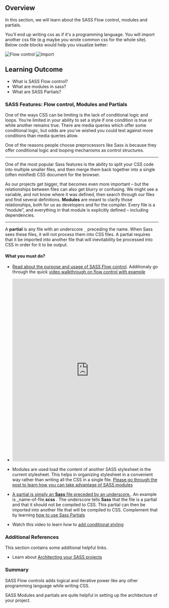 ## Overview

In this section, we will learn about the SASS Flow control, modules and partials.

You'll end up writing css as if it's a programming language. You will import another css file (e.g maybe you wrote common css for the whole site). Below code blocks would help you visualize better:

![Flow control](https://github.com/greyatom-school/the-minerva-project/raw/master/FEWD/sprint_2/2.CSS_preprocessor/images/flow_control.png)
![Import](https://github.com/greyatom-school/the-minerva-project/raw/master/FEWD/sprint_2/2.CSS_preprocessor/images/import.png)

## Learning Outcome

- What is SASS Flow control?
- What are modules in sass?
- What are SASS Partials?

### SASS Features: Flow control, Modules and Partials

One of the ways CSS can be limiting is the lack of conditional logic and loops. You’re limited in your ability to set a style if one condition is true or while another remains true. There are media queries which offer some conditional logic, but odds are you’ve wished you could test against more conditions than media queries allow.

One of the reasons people choose preprocessors like Sass is because they offer conditional logic and looping mechanisms as control structures.

<hr>
One of the most popular Sass features is the ability to split your  CSS  code into multiple smaller files, and then merge them back together into a single (often minified)  CSS  document for the browser.

As our projects get bigger, that becomes even more important – but the relationships between files can also get blurry or confusing. We might see a variable, and not know where it was defined, then search through our files and find several definitions. **Modules** are meant to clarify those relationships, both for us as developers and for the compiler. Every file is a “module”, and everything in that module is explicitly defined – including dependencies.

<hr>

A **partial** is any file with an underscore `_` preceding the name. When Sass sees these files, it will not process them into CSS files. A partial requires that it be imported into another file that will inevitability be processed into CSS in order for it to be output.

#### What you must do?

- [Read about the purpose and usage of SASS Flow control](https://sass-lang.com/documentation/at-rules/control). Additionaly go through the quick [video walkthrough on flow control with example](youtube.com/watch?v=8_aJ4i-rWSI)


- <iframe width="500" height="600" src="https://www.youtube.com/embed/8_aJ4i-rWSI" frameborder="0" allow="accelerometer; autoplay; encrypted-media; gyroscope; picture-in-picture" allowfullscreen></iframe>

- Modules are used load the content of another SASS stylesheet in the current stylesheet. This helps in organizing stylesheet in a convenient way rather than writing all the CSS in a single file. [Please go through the post to learn how you can take advantage of SASS modules](https://sass-lang.com/documentation/at-rules/use)

- [A partial is simply an **Sass** file preceded by an underscore.](https://www.quackit.com/sass/tutorial/sass_partials.cfm). An example is \_name-of-file.**scss** . The underscore tells **Sass** that the file is a partial and that it should not be compiled to CSS. This partial can then be imported into another file that will be compiled to CSS. Complement that by learning [how to use Sass Partials](https://dev.to/sarah_chima/using-sass-partials-7mh)


- Watch this video to learn how to [add conditional styling](https://www.youtube.com/watch?v=jdzZXF6J664&list=PL4cUxeGkcC9iEwigam3gTjU_7IA3W2WZA&index=12)

### Additional References

This section contains some additional helpful links.

- Learn about [Architecting your SASS projects](https://www.sitepoint.com/architecture-in-sass/)

### Summary

SASS Flow controls adds logical and iterative power like any other programming language while writing CSS.

SASS Modules and partials are quite helpful in setting up the architecture of your project.
